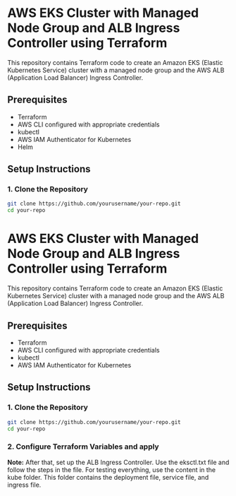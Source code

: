 # AWS EKS Cluster with Managed Node Group and ALB Ingress Controller using Terraform

This repository contains Terraform code to create an Amazon EKS (Elastic Kubernetes Service) cluster with a managed node group and the AWS ALB (Application Load Balancer) Ingress Controller.

## Prerequisites

- Terraform
- AWS CLI configured with appropriate credentials
- kubectl
- AWS IAM Authenticator for Kubernetes
- Helm

## Setup Instructions

### 1. Clone the Repository

```sh
git clone https://github.com/yourusername/your-repo.git
cd your-repo
```
# AWS EKS Cluster with Managed Node Group and ALB Ingress Controller using Terraform

This repository contains Terraform code to create an Amazon EKS (Elastic Kubernetes Service) cluster with a managed node group and the AWS ALB (Application Load Balancer) Ingress Controller.

## Prerequisites

- Terraform
- AWS CLI configured with appropriate credentials
- kubectl
- AWS IAM Authenticator for Kubernetes

## Setup Instructions

### 1. Clone the Repository

```sh
git clone https://github.com/yourusername/your-repo.git
cd your-repo
```
### 2. Configure Terraform Variables and apply

**Note:** After that, set up the ALB Ingress Controller. Use the eksctl.txt file and follow the steps in the file. For testing everything, use the content in the kube folder. This folder contains the deployment file, service file, and ingress file.
